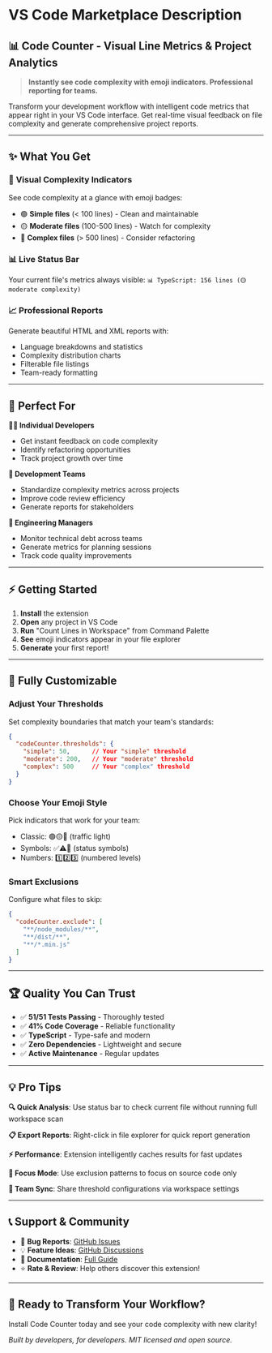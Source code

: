 # VS Code Marketplace Description

## 📊 Code Counter - Visual Line Metrics & Project Analytics

> **Instantly see code complexity with emoji indicators. Professional reporting for teams.**

Transform your development workflow with intelligent code metrics that appear right in your VS Code interface. Get real-time visual feedback on file complexity and generate comprehensive project reports.

---

## ✨ **What You Get**

### 🎯 **Visual Complexity Indicators**
See code complexity at a glance with emoji badges:
- 🟢 **Simple files** (< 100 lines) - Clean and maintainable
- 🟡 **Moderate files** (100-500 lines) - Watch for complexity 
- 🔴 **Complex files** (> 500 lines) - Consider refactoring

### 📊 **Live Status Bar**
Your current file's metrics always visible:
`📊 TypeScript: 156 lines (🟡 moderate complexity)`

### 📈 **Professional Reports** 
Generate beautiful HTML and XML reports with:
- Language breakdowns and statistics
- Complexity distribution charts
- Filterable file listings
- Team-ready formatting

---

## 🚀 **Perfect For**

**👩‍💻 Individual Developers**
- Get instant feedback on code complexity
- Identify refactoring opportunities
- Track project growth over time

**👥 Development Teams**
- Standardize complexity metrics across projects
- Improve code review efficiency
- Generate reports for stakeholders

**🏢 Engineering Managers**
- Monitor technical debt across teams
- Generate metrics for planning sessions
- Track code quality improvements

---

## ⚡ **Getting Started**

1. **Install** the extension
2. **Open** any project in VS Code
3. **Run** "Count Lines in Workspace" from Command Palette
4. **See** emoji indicators appear in your file explorer
5. **Generate** your first report!

---

## 🎨 **Fully Customizable**

### **Adjust Your Thresholds**
Set complexity boundaries that match your team's standards:
```json
{
  "codeCounter.thresholds": {
    "simple": 50,      // Your "simple" threshold
    "moderate": 200,   // Your "moderate" threshold  
    "complex": 500     // Your "complex" threshold
  }
}
```

### **Choose Your Emoji Style**
Pick indicators that work for your team:
- Classic: 🟢🟡🔴 (traffic light)
- Symbols: ✅⚠️🚨 (status symbols)
- Numbers: 1️⃣2️⃣3️⃣ (numbered levels)

### **Smart Exclusions**
Configure what files to skip:
```json
{
  "codeCounter.exclude": [
    "**/node_modules/**",
    "**/dist/**",
    "**/*.min.js"
  ]
}
```

---

## 🏆 **Quality You Can Trust**

- ✅ **51/51 Tests Passing** - Thoroughly tested
- ✅ **41% Code Coverage** - Reliable functionality  
- ✅ **TypeScript** - Type-safe and modern
- ✅ **Zero Dependencies** - Lightweight and secure
- ✅ **Active Maintenance** - Regular updates

---

## 💡 **Pro Tips**

**🔍 Quick Analysis**: Use status bar to check current file without running full workspace scan

**📋 Export Reports**: Right-click in file explorer for quick report generation

**⚡ Performance**: Extension intelligently caches results for fast updates

**🎯 Focus Mode**: Use exclusion patterns to focus on source code only

**👥 Team Sync**: Share threshold configurations via workspace settings

---

## 📞 **Support & Community**

- 🐛 **Bug Reports**: [GitHub Issues](https://github.com/DelightfulGames/vscode-code-counter/issues)
- 💡 **Feature Ideas**: [GitHub Discussions](https://github.com/DelightfulGames/vscode-code-counter/discussions)
- 📖 **Documentation**: [Full Guide](https://github.com/DelightfulGames/vscode-code-counter#readme)
- ⭐ **Rate & Review**: Help others discover this extension!

---

## 🚀 **Ready to Transform Your Workflow?**

Install Code Counter today and see your code complexity with new clarity!

*Built by developers, for developers. MIT licensed and open source.*